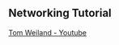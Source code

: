 ## Networking Tutorial
[Tom Weiland - Youtube](https://www.youtube.com/playlist?list=PLXkn83W0QkfnqsK8I0RAz5AbUxfg3bOQ5)
